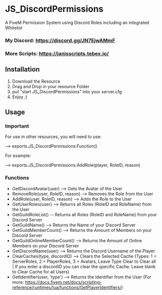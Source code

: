 # JS_DiscordPermissions
A FiveM Permission System using Discord Roles including an integrated Whitelist

### My Discord: https://discord.gg/JN7EjwAMmF
### More Scripts: https://janisscripts.tebex.io/


## Installation
1. Download the Resource
2. Drag and Drop in your resource Folder
3. put "start JS_DiscordPermissions" into your server.cfg
4. Enjoy ;)

## Usage
### Important 
For use in other resources, you will need to use: 

--> exports.JS_DiscordPermissions:Function()

For example:

--> exports.JS_DiscordPermissions:AddRole(player, RoleID, reason)

### Functions
* GetDiscordAvatar(user) --> Gets the Avatar of the User
* RemoveRole(user, RoleID, reason) --> Removes the Role from the User
* AddRole(user, RoleID, reason) --> Adds the Role to the User
* GetUserRoles(user) --> Returns all Roles (RoleID and RoleName) from the User
* GetGuildRoleList() -- Returns all Roles (RoleID and RoleName) from your Discord Server
* GetGuildName() --> Returns the Name of your Discord Server
* GetGuildMemberCount() --> Returns the Amount of Members on your Discord Server
* GetGuildOnlineMemberCount() --> Returns the Amount of Online Members on your Discord Server
* GetDiscordName(user) --> Returns the Discord Username of the Player
* ClearCaches(type, discordID) --> Clears the Selected Cache (Types: 1 = ServerRoles, 2 = PlayerRoles, 3 = Avatars, Leave Type Clear to Clear all | If you enter a discordID you can clear the specific Cache. Leave blank to Clear Cache for all Users)
* GetIdentifier(user, 'type') --> Returns the Identifier from the User (For more: https://docs.fivem.net/docs/scripting-reference/runtimes/lua/functions/GetPlayerIdentifiers/) 
